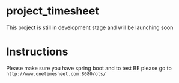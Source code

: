 # project_timesheet

This project is still in development stage and will be launching soon 

# Instructions

Please make sure you have spring boot and to test BE please go to `http://www.onetimesheet.com:8080/ots/`